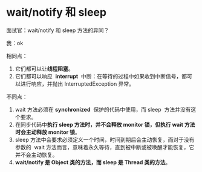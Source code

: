 # wait/notify 和 sleep

面试官：wait/notify 和 sleep 方法的异同？

我：ok

相同点：

1. 它们都可以让**线程阻塞**。
2. 它们都可以响应  **interrupt**  中断：在等待的过程中如果收到中断信号，都可以进行响应，并抛出 InterruptedException 异常。

不同点：

1. wait 方法必须在 **synchronized**  保护的代码中使用，而 sleep  方法并没有这个要求。
2. 在同步代码中**执行 sleep 方法时，并不会释放 monitor 锁，但执行 wait 方法时会主动释放 monitor 锁**。
3. sleep 方法中会要求必须定义一个时间，时间到期后会主动恢复，而对于没有参数的  wait 方法而言，意味着永久等待，直到被中断或被唤醒才能恢复，它并不会主动恢复。
4. **wait/notify 是 Object 类的方法，而 sleep 是 Thread 类的方法**。
